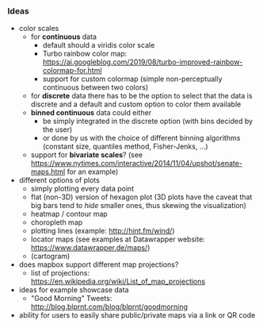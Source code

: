 ### Ideas
- color scales
  - for **continuous** data
    - default should a viridis color scale
    - Turbo rainbow color map: https://ai.googleblog.com/2019/08/turbo-improved-rainbow-colormap-for.html
    - support for custom colormap (simple non-perceptually continuous between two colors)
  - for **discrete** data there has to be the option to select that the data is discrete and a default and custom option to color them available
  - **binned continuous** data could either 
    - be simply integrated in the discrete option (with bins decided by the user)
    - or done by us with the choice of different binning algorithms (constant size, quantiles method, Fisher-Jenks, ...)
  - support for **bivariate scales**? (see https://www.nytimes.com/interactive/2014/11/04/upshot/senate-maps.html for an example)
- different options of plots
  - simply plotting every data point
  - flat (non-3D) version of hexagon plot (3D plots have the caveat that big bars tend to _hide_ smaller ones, thus skewing the visualization)
  - heatmap / contour map
  - choropleth map
  - plotting lines (example: http://hint.fm/wind/)
  - locator maps (see examples at Datawrapper website: https://www.datawrapper.de/maps/)
  - (cartogram)
- does mapbox support different map projections?
  - list of projections: https://en.wikipedia.org/wiki/List_of_map_projections
- ideas for example showcase data
  - "Good Morning" Tweets: http://blog.blprnt.com/blog/blprnt/goodmorning
- ability for users to easily share public/private maps via a link or QR code

